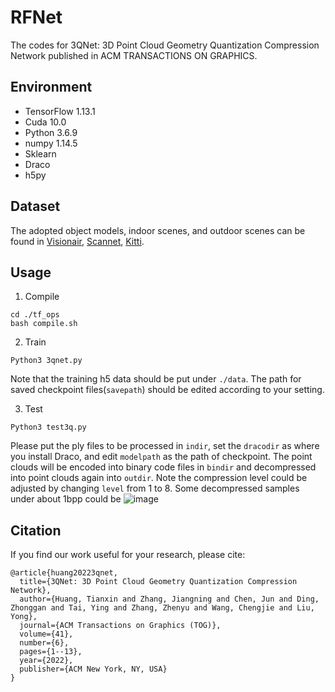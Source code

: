 # RFNet
The codes for 3QNet: 3D Point Cloud Geometry Quantization Compression Network published in ACM TRANSACTIONS ON GRAPHICS.

## Environment
* TensorFlow 1.13.1
* Cuda 10.0
* Python 3.6.9
* numpy 1.14.5
* Sklearn
* Draco
* h5py

## Dataset
The adopted object models, indoor scenes, and outdoor scenes can be found in [Visionair](https://github.com/yulequan/PU-Net), [Scannet](https://github.com/charlesq34/pointnet2), [Kitti](https://github.com/PRBonn/semantic-kitti-api).

## Usage

1. Compile

```
cd ./tf_ops
bash compile.sh
```

2. Train

```
Python3 3qnet.py
```
Note that the training h5 data should be put under `./data`. The path for saved checkpoint files(`savepath`) should be edited according to your setting.

3. Test

```
Python3 test3q.py
```
Please put the ply files to be processed in `indir`, set the `dracodir` as where you install Draco, and edit `modelpath` as the path of checkpoint. The point clouds will be encoded into binary code files in `bindir` and decompressed into point clouds again into `outdir`. Note the compression level could be adjusted by changing `level` from 1 to 8.
Some decompressed samples under about 1bpp could be
![image](https://github.com/Tianxinhuang/3QNet/blob/master/tog_quali.jpg)

## Citation
If you find our work useful for your research, please cite:
```
@article{huang20223qnet,
  title={3QNet: 3D Point Cloud Geometry Quantization Compression Network},
  author={Huang, Tianxin and Zhang, Jiangning and Chen, Jun and Ding, Zhonggan and Tai, Ying and Zhang, Zhenyu and Wang, Chengjie and Liu, Yong},
  journal={ACM Transactions on Graphics (TOG)},
  volume={41},
  number={6},
  pages={1--13},
  year={2022},
  publisher={ACM New York, NY, USA}
}
```
